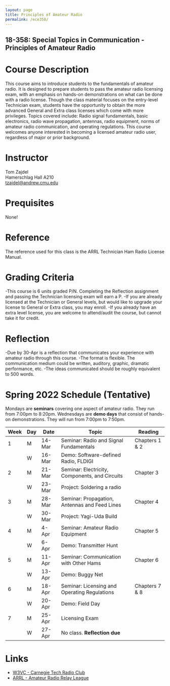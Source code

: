 ```yaml
---
layout: page
title: Principles of Amateur Radio
permalink: /ece358/
---
```


## 18-358: Special Topics in Communication - Principles of Amateur Radio

# Course Description
This course aims to introduce students to the fundamentals of amateur radio. It is designed to prepare students to pass the amateur radio licensing exam, with an emphasis on hands-on demonstrations on what can be done with a radio license.
Though the class material focuses on the entry-level Technician exam, students have the opportunity to obtain the more advanced General and Extra class licenses which come with more privileges.
Topics covered include: Radio signal fundamentals, basic electronics, radio wave propagation, antennas, radio equipment, norms of amateur radio communication, and operating regulations.
This course welcomes anyone interested in becoming a licensed amateur radio user, regardless of major or prior background.

# Instructor
Tom Zajdel<br/>
Hamerschlag Hall A210<br/>
tzajdel@andrew.cmu.edu

# Prequisites
None!

# Reference
The reference used for this class is the ARRL Technician Ham Radio License Manual.

# Grading Criteria
-This course is 6 units graded P/N. Completing the Reflection assignment and passing the Technician licensing exam will earn a P.
-If you are already licensed at the Technician or General levels, but would like to upgrade your license to General or Extra class, you may enroll.
-If you already have an extra level license, you are welcome to attend/audit the course, but cannot take it for credit.

# Reflection
-Due by 30-Apr is a reflection that communicates your experience with amateur radio through this course.
-The format is flexible. The communication medium could be written, auditory, graphic, dramatic performance, etc.
-The ideas communicated should be roughly equivalent to 500 words.

# Spring 2022 Schedule (Tentative)

Mondays are **seminars** covering one aspect of amateur radio. They run from 7:00pm to 8:20pm.
Wednesdays are **demo days** that consist of hands-on demonstrations. They will run from 7:00pm to 7:50pm.

| Week | Day | Date | Topic | Reading |
| --- | --- | --- | --- | --- |
| 1 | M | 14-Mar | Seminar: Radio and Signal Fundamentals | Chapters 1 & 2 |
|   | W | 16-Mar | Demo: Software-defined Radio, FLDIGI |  |
| 2 | M | 21-Mar | Seminar: Electricity, Components, and Circuits | Chapter 3 |
|   | W | 23-Mar | Project: Soldering a radio |  |
| 3 | M | 28-Mar | Seminar: Propagation, Antennas and Feed Lines | Chapter 4 |
|   | W | 30-Mar | Project: Yagi-Uda Build |  |
| 4 | M |  4-Apr | Seminar: Amateur Radio Equipment | Chapter 5 |
|   | W |  6-Apr | Demo: Transmitter Hunt |  |
| 5 | M | 11-Apr | Seminar: Communication with Other Hams | Chapter 6 |
|   | W | 13-Apr | Demo: Buggy Net |  |
| 6 | M | 18-Apr | Seminar: Licensing and Operating Regulations | Chapters 7 & 8 |
|   | W | 20-Apr | Demo: Field Day | |
| 7 | M | 25-Apr | Licensing Exam | |
|   | W | 27-Apr | No class. **Reflection due** | |

# Links
- [W3VC - Carnegie Tech Radio Club](http://www.w3vc.org/)
- [ARRL - Amateur Radio Relay League](http://www.arrl.org/what-is-ham-radio)